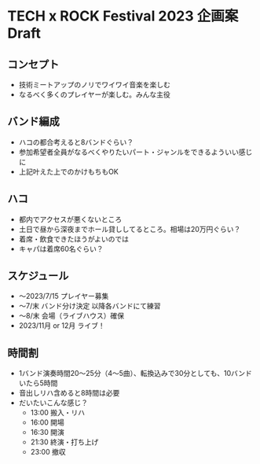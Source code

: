 # TECH x ROCK Festival 2023 企画案Draft

## コンセプト
- 技術ミートアップのノリでワイワイ音楽を楽しむ
- なるべく多くのプレイヤーが楽しむ。みんな主役

## バンド編成
- ハコの都合考えると8バンドぐらい？
- 参加希望者全員がなるべくやりたいパート・ジャンルをできるよういい感じに
- 上記叶えた上でのかけもちもOK

## ハコ
- 都内でアクセスが悪くないところ
- 土日で昼から深夜までホール貸ししてるところ。相場は20万円ぐらい？
- 着席・飲食できたほうがよいのでは
- キャパは着席60名ぐらい？

## スケジュール
- ～2023/7/15 プレイヤー募集
- ～7/末 バンド分け決定 以降各バンドにて練習
- ～8/末 会場（ライブハウス）確保
- 2023/11月 or 12月 ライブ！

## 時間割
- 1バンド演奏時間20～25分（4～5曲）、転換込みで30分としても、10バンドいたら5時間
- 音出しリハ含めると8時間は必要
- だいたいこんな感じ？
    - 13:00 搬入・リハ
    - 16:00 開場
    - 16:30 開演
    - 21:30 終演・打ち上げ
    - 23:00 撤収

